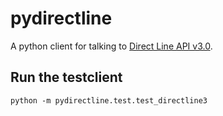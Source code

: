 # pydirectline

A python client for talking to [Direct Line API v3.0](https://docs.botframework.com/en-us/restapi/directline3/#!/Conversations/Conversations_GetActivities).

## Run the testclient

```
python -m pydirectline.test.test_directline3
```
